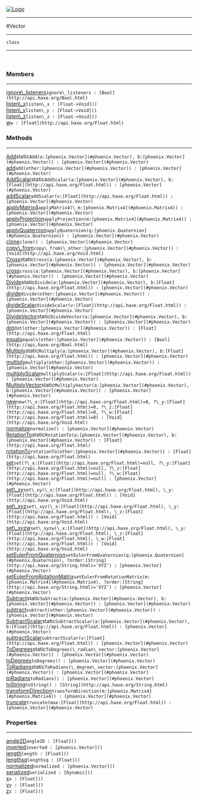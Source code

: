 
[![Logo](../../images/logo.png)](../../api/index.html)

---



#Vector



---

`class`
<span class="meta">

</span>


---

&nbsp;
&nbsp;

<h3>Members</h3> <hr/><span class="member apipage">
            <a name="ignore_listeners"><a class="lift" href="#ignore_listeners">ignore\_listeners</a></a><code class="signature apipage">ignore\_listeners : [Bool](http://api.haxe.org/Bool.html)</code><br/></span>
        <span class="small_desc_flat"></span><span class="member apipage">
            <a name="listen_x"><a class="lift" href="#listen_x">listen\_x</a></a><code class="signature apipage">listen\_x : [Float-&gt;Void]()</code><br/></span>
        <span class="small_desc_flat"></span><span class="member apipage">
            <a name="listen_y"><a class="lift" href="#listen_y">listen\_y</a></a><code class="signature apipage">listen\_y : [Float-&gt;Void]()</code><br/></span>
        <span class="small_desc_flat"></span><span class="member apipage">
            <a name="listen_z"><a class="lift" href="#listen_z">listen\_z</a></a><code class="signature apipage">listen\_z : [Float-&gt;Void]()</code><br/></span>
        <span class="small_desc_flat"></span><span class="member apipage">
            <a name="w"><a class="lift" href="#w">w</a></a><code class="signature apipage">w : [Float](http://api.haxe.org/Float.html)</code><br/></span>
        <span class="small_desc_flat"></span>

<h3>Methods</h3> <hr/><span class="method apipage">
            <a name="Add"><a class="lift" href="#Add">Add</a></a><span class="inline-block static">static</span><code class="signature apipage">Add(a:<span>[phoenix.Vector](#phoenix.Vector)</span>, b:<span>[phoenix.Vector](#phoenix.Vector)</span>) : [phoenix.Vector](#phoenix.Vector)</code><br/><span class="small_desc_flat"></span>
        </span>
    <span class="method apipage">
            <a name="add"><a class="lift" href="#add">add</a></a><code class="signature apipage">add(other:<span>[phoenix.Vector](#phoenix.Vector)</span>) : [phoenix.Vector](#phoenix.Vector)</code><br/><span class="small_desc_flat"></span>
        </span>
    <span class="method apipage">
            <a name="AddScalar"><a class="lift" href="#AddScalar">AddScalar</a></a><span class="inline-block static">static</span><code class="signature apipage">AddScalar(a:<span>[phoenix.Vector](#phoenix.Vector)</span>, b:<span>[Float](http://api.haxe.org/Float.html)</span>) : [phoenix.Vector](#phoenix.Vector)</code><br/><span class="small_desc_flat"></span>
        </span>
    <span class="method apipage">
            <a name="addScalar"><a class="lift" href="#addScalar">addScalar</a></a><code class="signature apipage">addScalar(v:<span>[Float](http://api.haxe.org/Float.html)</span>) : [phoenix.Vector](#phoenix.Vector)</code><br/><span class="small_desc_flat"></span>
        </span>
    <span class="method apipage">
            <a name="applyMatrix4"><a class="lift" href="#applyMatrix4">applyMatrix4</a></a><code class="signature apipage">applyMatrix4(\_m:<span>[phoenix.Matrix4](#phoenix.Matrix4)</span>) : [phoenix.Vector](#phoenix.Vector)</code><br/><span class="small_desc_flat"></span>
        </span>
    <span class="method apipage">
            <a name="applyProjection"><a class="lift" href="#applyProjection">applyProjection</a></a><code class="signature apipage">applyProjection(m:<span>[phoenix.Matrix4](#phoenix.Matrix4)</span>) : [phoenix.Vector](#phoenix.Vector)</code><br/><span class="small_desc_flat"></span>
        </span>
    <span class="method apipage">
            <a name="applyQuaternion"><a class="lift" href="#applyQuaternion">applyQuaternion</a></a><code class="signature apipage">applyQuaternion(q:<span>[phoenix.Quaternion](#phoenix.Quaternion)</span>) : [phoenix.Vector](#phoenix.Vector)</code><br/><span class="small_desc_flat"></span>
        </span>
    <span class="method apipage">
            <a name="clone"><a class="lift" href="#clone">clone</a></a><code class="signature apipage">clone() : [phoenix.Vector](#phoenix.Vector)</code><br/><span class="small_desc_flat"></span>
        </span>
    <span class="method apipage">
            <a name="copy_from"><a class="lift" href="#copy_from">copy\_from</a></a><code class="signature apipage">copy\_from(\_other:<span>[phoenix.Vector](#phoenix.Vector)</span>) : [Void](http://api.haxe.org/Void.html)</code><br/><span class="small_desc_flat"></span>
        </span>
    <span class="method apipage">
            <a name="Cross"><a class="lift" href="#Cross">Cross</a></a><span class="inline-block static">static</span><code class="signature apipage">Cross(a:<span>[phoenix.Vector](#phoenix.Vector)</span>, b:<span>[phoenix.Vector](#phoenix.Vector)</span>) : [phoenix.Vector](#phoenix.Vector)</code><br/><span class="small_desc_flat"></span>
        </span>
    <span class="method apipage">
            <a name="cross"><a class="lift" href="#cross">cross</a></a><code class="signature apipage">cross(a:<span>[phoenix.Vector](#phoenix.Vector)</span>, b:<span>[phoenix.Vector](#phoenix.Vector)</span>) : [phoenix.Vector](#phoenix.Vector)</code><br/><span class="small_desc_flat"></span>
        </span>
    <span class="method apipage">
            <a name="Divide"><a class="lift" href="#Divide">Divide</a></a><span class="inline-block static">static</span><code class="signature apipage">Divide(a:<span>[phoenix.Vector](#phoenix.Vector)</span>, b:<span>[Float](http://api.haxe.org/Float.html)</span>) : [phoenix.Vector](#phoenix.Vector)</code><br/><span class="small_desc_flat"></span>
        </span>
    <span class="method apipage">
            <a name="divide"><a class="lift" href="#divide">divide</a></a><code class="signature apipage">divide(other:<span>[phoenix.Vector](#phoenix.Vector)</span>) : [phoenix.Vector](#phoenix.Vector)</code><br/><span class="small_desc_flat"></span>
        </span>
    <span class="method apipage">
            <a name="divideScalar"><a class="lift" href="#divideScalar">divideScalar</a></a><code class="signature apipage">divideScalar(v:<span>[Float](http://api.haxe.org/Float.html)</span>) : [phoenix.Vector](#phoenix.Vector)</code><br/><span class="small_desc_flat"></span>
        </span>
    <span class="method apipage">
            <a name="DivideVector"><a class="lift" href="#DivideVector">DivideVector</a></a><span class="inline-block static">static</span><code class="signature apipage">DivideVector(a:<span>[phoenix.Vector](#phoenix.Vector)</span>, b:<span>[phoenix.Vector](#phoenix.Vector)</span>) : [phoenix.Vector](#phoenix.Vector)</code><br/><span class="small_desc_flat"></span>
        </span>
    <span class="method apipage">
            <a name="dot"><a class="lift" href="#dot">dot</a></a><code class="signature apipage">dot(other:<span>[phoenix.Vector](#phoenix.Vector)</span>) : [Float](http://api.haxe.org/Float.html)</code><br/><span class="small_desc_flat"></span>
        </span>
    <span class="method apipage">
            <a name="equals"><a class="lift" href="#equals">equals</a></a><code class="signature apipage">equals(other:<span>[phoenix.Vector](#phoenix.Vector)</span>) : [Bool](http://api.haxe.org/Bool.html)</code><br/><span class="small_desc_flat"></span>
        </span>
    <span class="method apipage">
            <a name="Multiply"><a class="lift" href="#Multiply">Multiply</a></a><span class="inline-block static">static</span><code class="signature apipage">Multiply(a:<span>[phoenix.Vector](#phoenix.Vector)</span>, b:<span>[Float](http://api.haxe.org/Float.html)</span>) : [phoenix.Vector](#phoenix.Vector)</code><br/><span class="small_desc_flat"></span>
        </span>
    <span class="method apipage">
            <a name="multiply"><a class="lift" href="#multiply">multiply</a></a><code class="signature apipage">multiply(other:<span>[phoenix.Vector](#phoenix.Vector)</span>) : [phoenix.Vector](#phoenix.Vector)</code><br/><span class="small_desc_flat"></span>
        </span>
    <span class="method apipage">
            <a name="multiplyScalar"><a class="lift" href="#multiplyScalar">multiplyScalar</a></a><code class="signature apipage">multiplyScalar(v:<span>[Float](http://api.haxe.org/Float.html)</span>) : [phoenix.Vector](#phoenix.Vector)</code><br/><span class="small_desc_flat"></span>
        </span>
    <span class="method apipage">
            <a name="MultiplyVector"><a class="lift" href="#MultiplyVector">MultiplyVector</a></a><span class="inline-block static">static</span><code class="signature apipage">MultiplyVector(a:<span>[phoenix.Vector](#phoenix.Vector)</span>, b:<span>[phoenix.Vector](#phoenix.Vector)</span>) : [phoenix.Vector](#phoenix.Vector)</code><br/><span class="small_desc_flat"></span>
        </span>
    <span class="method apipage">
            <a name="new"><a class="lift" href="#new">new</a></a><code class="signature apipage">new(?\_x:<span>[Float](http://api.haxe.org/Float.html)=0</span>, ?\_y:<span>[Float](http://api.haxe.org/Float.html)=0</span>, ?\_z:<span>[Float](http://api.haxe.org/Float.html)=0</span>, ?\_w:<span>[Float](http://api.haxe.org/Float.html)=0</span>) : [Void](http://api.haxe.org/Void.html)</code><br/><span class="small_desc_flat"></span>
        </span>
    <span class="method apipage">
            <a name="normalize"><a class="lift" href="#normalize">normalize</a></a><code class="signature apipage">normalize() : [phoenix.Vector](#phoenix.Vector)</code><br/><span class="small_desc_flat"></span>
        </span>
    <span class="method apipage">
            <a name="RotationTo"><a class="lift" href="#RotationTo">RotationTo</a></a><span class="inline-block static">static</span><code class="signature apipage">RotationTo(a:<span>[phoenix.Vector](#phoenix.Vector)</span>, b:<span>[phoenix.Vector](#phoenix.Vector)</span>) : [Float](http://api.haxe.org/Float.html)</code><br/><span class="small_desc_flat"></span>
        </span>
    <span class="method apipage">
            <a name="rotationTo"><a class="lift" href="#rotationTo">rotationTo</a></a><code class="signature apipage">rotationTo(other:<span>[phoenix.Vector](#phoenix.Vector)</span>) : [Float](http://api.haxe.org/Float.html)</code><br/><span class="small_desc_flat"></span>
        </span>
    <span class="method apipage">
            <a name="set"><a class="lift" href="#set">set</a></a><code class="signature apipage">set(?\_x:<span>[Float](http://api.haxe.org/Float.html)=null</span>, ?\_y:<span>[Float](http://api.haxe.org/Float.html)=null</span>, ?\_z:<span>[Float](http://api.haxe.org/Float.html)=null</span>, ?\_w:<span>[Float](http://api.haxe.org/Float.html)=null</span>) : [phoenix.Vector](#phoenix.Vector)</code><br/><span class="small_desc_flat"></span>
        </span>
    <span class="method apipage">
            <a name="set_xy"><a class="lift" href="#set_xy">set\_xy</a></a><code class="signature apipage">set\_xy(\_x:<span>[Float](http://api.haxe.org/Float.html)</span>, \_y:<span>[Float](http://api.haxe.org/Float.html)</span>) : [Void](http://api.haxe.org/Void.html)</code><br/><span class="small_desc_flat"></span>
        </span>
    <span class="method apipage">
            <a name="set_xyz"><a class="lift" href="#set_xyz">set\_xyz</a></a><code class="signature apipage">set\_xyz(\_x:<span>[Float](http://api.haxe.org/Float.html)</span>, \_y:<span>[Float](http://api.haxe.org/Float.html)</span>, \_z:<span>[Float](http://api.haxe.org/Float.html)</span>) : [Void](http://api.haxe.org/Void.html)</code><br/><span class="small_desc_flat"></span>
        </span>
    <span class="method apipage">
            <a name="set_xyzw"><a class="lift" href="#set_xyzw">set\_xyzw</a></a><code class="signature apipage">set\_xyzw(\_x:<span>[Float](http://api.haxe.org/Float.html)</span>, \_y:<span>[Float](http://api.haxe.org/Float.html)</span>, \_z:<span>[Float](http://api.haxe.org/Float.html)</span>, \_w:<span>[Float](http://api.haxe.org/Float.html)</span>) : [Void](http://api.haxe.org/Void.html)</code><br/><span class="small_desc_flat"></span>
        </span>
    <span class="method apipage">
            <a name="setEulerFromQuaternion"><a class="lift" href="#setEulerFromQuaternion">setEulerFromQuaternion</a></a><code class="signature apipage">setEulerFromQuaternion(q:<span>[phoenix.Quaternion](#phoenix.Quaternion)</span>, ?order:<span>[String](http://api.haxe.org/String.html)=&#x27;XYZ&#x27;</span>) : [phoenix.Vector](#phoenix.Vector)</code><br/><span class="small_desc_flat"></span>
        </span>
    <span class="method apipage">
            <a name="setEulerFromRotationMatrix"><a class="lift" href="#setEulerFromRotationMatrix">setEulerFromRotationMatrix</a></a><code class="signature apipage">setEulerFromRotationMatrix(m:<span>[phoenix.Matrix4](#phoenix.Matrix4)</span>, ?order:<span>[String](http://api.haxe.org/String.html)=&#x27;XYZ&#x27;</span>) : [phoenix.Vector](#phoenix.Vector)</code><br/><span class="small_desc_flat"></span>
        </span>
    <span class="method apipage">
            <a name="Subtract"><a class="lift" href="#Subtract">Subtract</a></a><span class="inline-block static">static</span><code class="signature apipage">Subtract(a:<span>[phoenix.Vector](#phoenix.Vector)</span>, b:<span>[phoenix.Vector](#phoenix.Vector)</span>) : [phoenix.Vector](#phoenix.Vector)</code><br/><span class="small_desc_flat"></span>
        </span>
    <span class="method apipage">
            <a name="subtract"><a class="lift" href="#subtract">subtract</a></a><code class="signature apipage">subtract(other:<span>[phoenix.Vector](#phoenix.Vector)</span>) : [phoenix.Vector](#phoenix.Vector)</code><br/><span class="small_desc_flat"></span>
        </span>
    <span class="method apipage">
            <a name="SubtractScalar"><a class="lift" href="#SubtractScalar">SubtractScalar</a></a><span class="inline-block static">static</span><code class="signature apipage">SubtractScalar(a:<span>[phoenix.Vector](#phoenix.Vector)</span>, b:<span>[Float](http://api.haxe.org/Float.html)</span>) : [phoenix.Vector](#phoenix.Vector)</code><br/><span class="small_desc_flat"></span>
        </span>
    <span class="method apipage">
            <a name="subtractScalar"><a class="lift" href="#subtractScalar">subtractScalar</a></a><code class="signature apipage">subtractScalar(v:<span>[Float](http://api.haxe.org/Float.html)</span>) : [phoenix.Vector](#phoenix.Vector)</code><br/><span class="small_desc_flat"></span>
        </span>
    <span class="method apipage">
            <a name="ToDegrees"><a class="lift" href="#ToDegrees">ToDegrees</a></a><span class="inline-block static">static</span><code class="signature apipage">ToDegrees(\_radian\_vector:<span>[phoenix.Vector](#phoenix.Vector)</span>) : [phoenix.Vector](#phoenix.Vector)</code><br/><span class="small_desc_flat"></span>
        </span>
    <span class="method apipage">
            <a name="toDegrees"><a class="lift" href="#toDegrees">toDegrees</a></a><code class="signature apipage">toDegrees() : [phoenix.Vector](#phoenix.Vector)</code><br/><span class="small_desc_flat"></span>
        </span>
    <span class="method apipage">
            <a name="ToRadians"><a class="lift" href="#ToRadians">ToRadians</a></a><span class="inline-block static">static</span><code class="signature apipage">ToRadians(\_degree\_vector:<span>[phoenix.Vector](#phoenix.Vector)</span>) : [phoenix.Vector](#phoenix.Vector)</code><br/><span class="small_desc_flat"></span>
        </span>
    <span class="method apipage">
            <a name="toRadians"><a class="lift" href="#toRadians">toRadians</a></a><code class="signature apipage">toRadians() : [phoenix.Vector](#phoenix.Vector)</code><br/><span class="small_desc_flat"></span>
        </span>
    <span class="method apipage">
            <a name="toString"><a class="lift" href="#toString">toString</a></a><code class="signature apipage">toString() : [String](http://api.haxe.org/String.html)</code><br/><span class="small_desc_flat"></span>
        </span>
    <span class="method apipage">
            <a name="transformDirection"><a class="lift" href="#transformDirection">transformDirection</a></a><code class="signature apipage">transformDirection(m:<span>[phoenix.Matrix4](#phoenix.Matrix4)</span>) : [phoenix.Vector](#phoenix.Vector)</code><br/><span class="small_desc_flat"></span>
        </span>
    <span class="method apipage">
            <a name="truncate"><a class="lift" href="#truncate">truncate</a></a><code class="signature apipage">truncate(max:<span>[Float](http://api.haxe.org/Float.html)</span>) : [phoenix.Vector](#phoenix.Vector)</code><br/><span class="small_desc_flat"></span>
        </span>
    

<h3>Properties</h3> <hr/><span class="property apipage">
            <a name="angle2D"><a class="lift" href="#angle2D">angle2D</a></a><code class="signature apipage">angle2D : [Float]()</code><br/><span class="small_desc_flat"></span>
        </span><span class="property apipage">
            <a name="inverted"><a class="lift" href="#inverted">inverted</a></a><code class="signature apipage">inverted : [phoenix.Vector]()</code><br/><span class="small_desc_flat"></span>
        </span><span class="property apipage">
            <a name="length"><a class="lift" href="#length">length</a></a><code class="signature apipage">length : [Float]()</code><br/><span class="small_desc_flat"></span>
        </span><span class="property apipage">
            <a name="lengthsq"><a class="lift" href="#lengthsq">lengthsq</a></a><code class="signature apipage">lengthsq : [Float]()</code><br/><span class="small_desc_flat"></span>
        </span><span class="property apipage">
            <a name="normalized"><a class="lift" href="#normalized">normalized</a></a><code class="signature apipage">normalized : [phoenix.Vector]()</code><br/><span class="small_desc_flat"></span>
        </span><span class="property apipage">
            <a name="serialized"><a class="lift" href="#serialized">serialized</a></a><code class="signature apipage">serialized : [Dynamic]()</code><br/><span class="small_desc_flat"></span>
        </span><span class="property apipage">
            <a name="x"><a class="lift" href="#x">x</a></a><code class="signature apipage">x : [Float]()</code><br/><span class="small_desc_flat"></span>
        </span><span class="property apipage">
            <a name="y"><a class="lift" href="#y">y</a></a><code class="signature apipage">y : [Float]()</code><br/><span class="small_desc_flat"></span>
        </span><span class="property apipage">
            <a name="z"><a class="lift" href="#z">z</a></a><code class="signature apipage">z : [Float]()</code><br/><span class="small_desc_flat"></span>
        </span>

&nbsp;
&nbsp;
&nbsp;